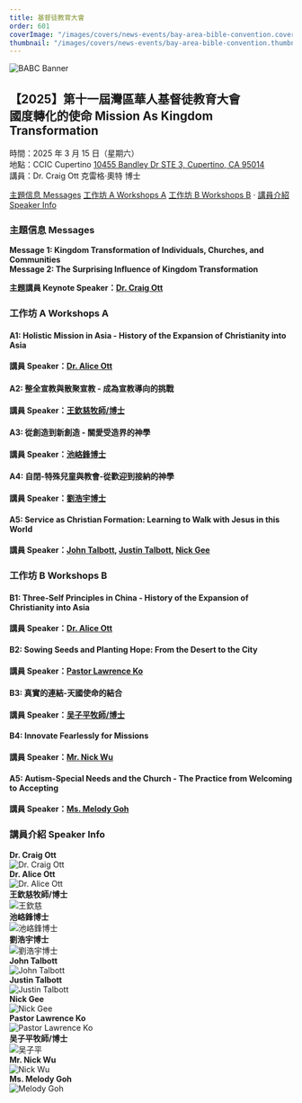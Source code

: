 ```yaml
---
title: 基督徒教育大會
order: 601
coverImage: "/images/covers/news-events/bay-area-bible-convention.cover.jpg"
thumbnail: "/images/covers/news-events/bay-area-bible-convention.thumbnail.jpg"
---
```

<div class="text-center">

![BABC Banner](/images/babc/BABC2025-banner.jpg)




## 【2025】第十一屆灣區華人基督徒教育大會<br>國度轉化的使命 Mission As Kingdom Transformation

時間：2025 年 3 月 15 日（星期六）<br>
地點：CCIC Cupertino [10455 Bandley Dr STE 3, Cupertino, CA 95014](https://maps.app.goo.gl/1h2c2FHmaW3mcTx68) <br>
講員：Dr. Craig Ott 克雷格·奧特 博士

[主題信息 Messages](#主題信息-Messages ) [工作坊 A Workshops A](#工作坊-a-workshops-a) [工作坊 B Workshops B](#工作坊-b-workshops-b) · [講員介紹 Speaker Info](#講員介紹-speaker-info)

</div>

### 主題信息 Messages

**Message 1: Kingdom Transformation of Individuals, Churches, and Communities<br>
Message 2: The Surprising Influence of Kingdom Transformation**

**主題講員 Keynote Speaker：[Dr. Craig Ott](#dr-craig-ott)**

### 工作坊 A Workshops A
#### A1: Holistic Mission in Asia - History of the Expansion of Christianity into Asia
**講員 Speaker：[Dr. Alice Ott](#dr-alice-ott)**

#### A2: 整全宣教與散聚宣教 - 成為宣教導向的挑戰
**講員 Speaker：[王欽慈牧師/博士](#王欽慈牧師博士)**

#### A3: 從創造到新創造 - 關愛受造界的神學
**講員 Speaker：[池峈鋒博士](#池峈鋒博士)**

#### A4: 自閉-特殊兒童與教會-從歡迎到接納的神學
**講員 Speaker：[劉浩宇博士](#劉浩宇博士)**

#### A5: Service as Christian Formation: Learning to Walk with Jesus in this World
**講員 Speaker：[John Talbott](#john-talbott), [Justin Talbott](#justin-talbott), [Nick Gee](#nick-gee)**

### 工作坊 B Workshops B
#### B1: Three-Self Principles in China - History of the Expansion of Christianity into Asia
**講員 Speaker：[Dr. Alice Ott](#dr-alice-ott)**

#### B2: Sowing Seeds and Planting Hope: From the Desert to the City
**講員 Speaker：[Pastor Lawrence Ko](#pastor-lawrence-ko)**

#### B3: 真實的連結-天國使命的結合                                                                        
**講員 Speaker：[吴子平牧師/博士](#吴子平牧師博士)**

#### B4: Innovate Fearlessly for Missions
**講員 Speaker：[Mr. Nick Wu](#mr-nick-wu)**

#### A5: Autism-Special Needs and the Church - The Practice from Welcoming to Accepting
**講員 Speaker：[Ms. Melody Goh](#ms-melody-goh)**

### 講員介紹 Speaker Info

<style>
    .bio {
        grid-template-columns: 150px auto;
        grid-template-rows: auto 1fr;
        grid-template-areas: "img title" "img .";
    }
    .bio > *:has(img) {
        grid-area: img;
    }
    .bio > *:has(h4) {
        grid-area: title;
    }
    .bio h4, .bio p {
        margin: 0
    }
</style>

<div class="bio flex flex-col md:grid gap-3 my-4">

#### Dr. Craig Ott
![Dr. Craig Ott](/images/babc/2025/Craig-Ott.jpg)
</div>

<div class="bio flex flex-col md:grid gap-3 my-4">

#### Dr. Alice Ott
![Dr. Alice Ott](/images/babc/2025/Alice-Ott.jpg)

</div>

<div class="bio flex flex-col md:grid gap-3 my-4">

#### 王欽慈牧師/博士
![王欽慈](/images/babc/2025/John-Wang.jpg)

</div>

<div class="bio flex flex-col md:grid gap-3 my-4">

#### 池峈鋒博士
![池峈鋒博士](/images/babc/2025/Peter-Tie.jpg)

</div>

<div class="bio flex flex-col md:grid gap-3 my-4">

#### 劉浩宇博士
![劉浩宇博士](/images/babc/2025/Daniel-Low.jpg)

</div>

<div class="bio flex flex-col md:grid gap-3 my-4">

#### John Talbott
![John Talbott](/images/babc/2025/John-Talbott.jpg)

</div>

<div class="bio flex flex-col md:grid gap-3 my-4">

#### Justin Talbott
![Justin Talbott](/images/babc/2025/Justin-Talbott.jpg)

</div>

<div class="bio flex flex-col md:grid gap-3 my-4">

#### Nick Gee
![Nick Gee](/images/babc/2025/Nick-Gee.jpg)

</div>

<div class="bio flex flex-col md:grid gap-3 my-4">

#### Pastor Lawrence Ko
![Pastor Lawrence Ko](/images/babc/2025/Lawrence-Ko.jpg)

</div>

<div class="bio flex flex-col md:grid gap-3 my-4">

#### 吴子平牧師/博士
![吴子平](/images/babc/2025/Kenneth-Goh.jpg)

</div>

<div class="bio flex flex-col md:grid gap-3 my-4">

#### Mr. Nick Wu
![Nick Wu](/images/babc/2025/Nick-Wu.jpg)

</div>

<div class="bio flex flex-col md:grid gap-3 my-4">

#### Ms. Melody Goh
![Melody Goh](/images/babc/2025/Melody-Goh.JPG)

</div>